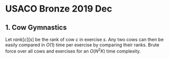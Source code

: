 # USACO Bronze 2019 Dec

## 1. Cow Gymnastics
Let $rank[c][s]$ be the rank of cow $c$ in exercise $s$. Any two cows can then be easily compared in $O(1)$ time per exercise by comparing their ranks. Brute force over all cows and exercises for an $O(N^2K)$ time complexity.